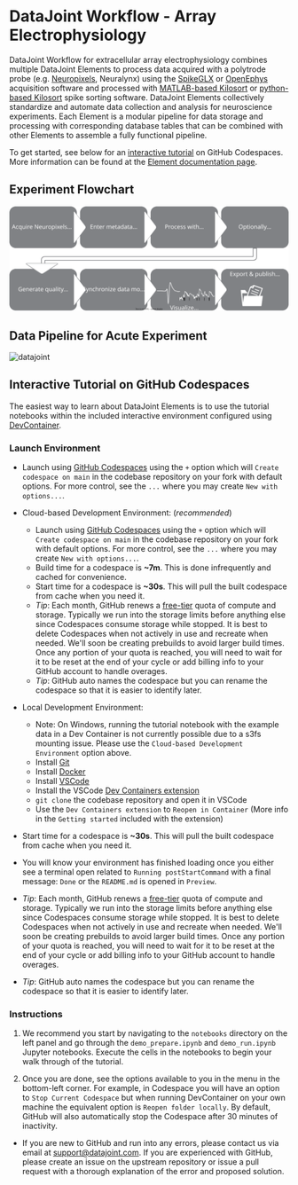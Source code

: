 # DataJoint Workflow - Array Electrophysiology

DataJoint Workflow for extracellular array electrophysiology combines multiple DataJoint Elements to process data acquired with a polytrode probe
(e.g. [Neuropixels](https://www.neuropixels.org), Neuralynx) using the
[SpikeGLX](https://github.com/billkarsh/SpikeGLX) or
[OpenEphys](https://open-ephys.org/gui) acquisition software and processed with
[MATLAB-based Kilosort](https://github.com/MouseLand/Kilosort) or [python-based
Kilosort](https://github.com/MouseLand/pykilosort) spike sorting software. DataJoint Elements collectively standardize and automate data collection and analysis for neuroscience experiments. Each Element is a modular pipeline for data storage and processing with corresponding database tables that can be combined with other Elements to assemble a fully functional pipeline.

To get started, see below for an [interactive tutorial](#interactive-tutorial) on GitHub Codespaces.  More information can be found at the
[Element documentation page](https://datajoint.com/docs/elements/element-array-ephys).

## Experiment Flowchart

![flowchart](https://raw.githubusercontent.com/datajoint/element-array-ephys/main/images/diagram_flowchart.svg)

## Data Pipeline for Acute Experiment

![datajoint](https://raw.githubusercontent.com/datajoint/workflow-array-ephys/main/images/attached_array_ephys_element.svg)

## Interactive Tutorial on GitHub Codespaces

The easiest way to learn about DataJoint Elements is to use the tutorial notebooks within the included interactive environment configured using [DevContainer](https://containers.dev/).

### Launch Environment

- Launch using [GitHub Codespaces](https://github.com/features/codespaces) using the `+` option which will `Create codespace on main` in the codebase repository on your fork with default options. For more control, see the `...` where you may create `New with options...`.

- Cloud-based Development Environment: (*recommended*)
  - Launch using [GitHub Codespaces](https://github.com/features/codespaces) using the `+` option which will `Create codespace on main` in the codebase repository on your fork with default options. For more control, see the `...` where you may create `New with options...`.
  - Build time for a codespace is **~7m**. This is done infrequently and cached for convenience.
  - Start time for a codespace is **~30s**. This will pull the built codespace from cache when you need it.
  - *Tip*: Each month, GitHub renews a [free-tier](https://docs.github.com/en/billing/managing-billing-for-github-codespaces/about-billing-for-github-codespaces#monthly-included-storage-and-core-hours-for-personal-accounts) quota of compute and storage. Typically we run into the storage limits before anything else since Codespaces consume storage while stopped. It is best to delete Codespaces when not actively in use and recreate when needed. We'll soon be creating prebuilds to avoid larger build times. Once any portion of your quota is reached, you will need to wait for it to be reset at the end of your cycle or add billing info to your GitHub account to handle overages.
  - *Tip*: GitHub auto names the codespace but you can rename the codespace so that it is easier to identify later.
- Local Development Environment:
  - Note: On Windows, running the tutorial notebook with the example data in a Dev Container is not currently possible due to a s3fs mounting issue.  Please use the `Cloud-based Development Environment` option above.
  - Install [Git](https://git-scm.com/book/en/v2/Getting-Started-Installing-Git)
  - Install [Docker](https://docs.docker.com/get-docker/)
  - Install [VSCode](https://code.visualstudio.com/)
  - Install the VSCode [Dev Containers extension](https://marketplace.visualstudio.com/items?itemName=ms-vscode-remote.remote-containers)
  - `git clone` the codebase repository and open it in VSCode
  - Use the `Dev Containers extension` to `Reopen in Container` (More info in the `Getting started` included with the extension)

- Start time for a codespace is **~30s**. This will pull the built codespace from cache when you need it.

- You will know your environment has finished loading once you either see a terminal open related to `Running postStartCommand` with a final message: `Done` or the `README.md` is opened in `Preview`.

- *Tip*: Each month, GitHub renews a [free-tier](https://docs.github.com/en/billing/managing-billing-for-github-codespaces/about-billing-for-github-codespaces#monthly-included-storage-and-core-hours-for-personal-accounts) quota of compute and storage. Typically we run into the storage limits before anything else since Codespaces consume storage while stopped. It is best to delete Codespaces when not actively in use and recreate when needed. We'll soon be creating prebuilds to avoid larger build times. Once any portion of your quota is reached, you will need to wait for it to be reset at the end of your cycle or add billing info to your GitHub account to handle overages.

- *Tip*: GitHub auto names the codespace but you can rename the codespace so that it is easier to identify later.

### Instructions

1. We recommend you start by navigating to the `notebooks` directory on the left panel and go through the `demo_prepare.ipynb` and `demo_run.ipynb` Jupyter notebooks. Execute the cells in the notebooks to begin your walk through of the tutorial.

1. Once you are done, see the options available to you in the menu in the bottom-left corner. For example, in Codespace you will have an option to `Stop Current Codespace` but when running DevContainer on your own machine the equivalent option is `Reopen folder locally`. By default, GitHub will also automatically stop the Codespace after 30 minutes of inactivity.

+ If you are new to GitHub and run into any errors, please contact us via email at support@datajoint.com. If you are experienced with GitHub, please create an issue on the upstream repository or issue a pull request with a thorough explanation of the error and proposed solution.
